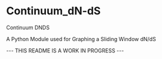 # Continuum_dN-dS

Continuum DNDS

A Python Module used for Graphing a Sliding Window dN/dS

--- THIS README IS A WORK IN PROGRESS ---
